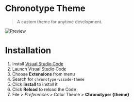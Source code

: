 # Chronotype Theme

> A custom theme for anytime development.

![Preview](images/preview.gif)

# Installation

1.  Install [Visual Studio Code](https://code.visualstudio.com/)
2.  Launch Visual Studio Code
3.  Choose **Extensions** from menu
4.  Search for `chronotype-vscode-theme`
5.  Click **Install** to install it
6.  Click **Reload** to reload the Code
7.  File > *Preferences* > Color Theme > **Chronotype: {theme}**
